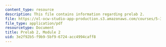 ```yaml
---
content_type: resource
description: This file contains information regarding prelab 2.
file: https://ol-ocw-studio-app-production.s3.amazonaws.com/courses/5-35-introduction-to-experimental-chemistry-fall-2012/3e2f92b5f9b95bf96724acc4994caff8_MIT5_35F12_prelab2module2.pdf
file_type: application/pdf
resourcetype: Document
title: Prelab 2, Module 2
uid: 3e2f92b5-f9b9-5bf9-6724-acc4994caff8
---
```


